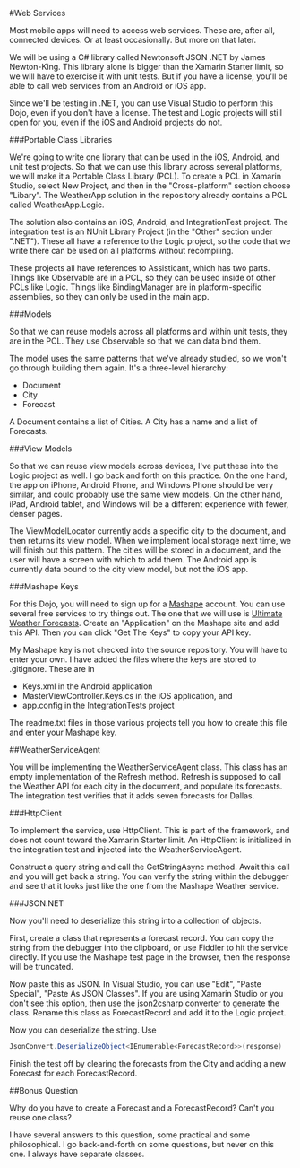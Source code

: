 #Web Services

Most mobile apps will need to access web services. These are, after all, connected devices. Or at least occasionally. But more on that later.

We will be using a C# library called Newtonsoft JSON .NET by James Newton-King. This library alone is bigger than the Xamarin Starter limit, so we will have to exercise it with unit tests. But if you have a license, you'll be able to call web services from an Android or iOS app.

Since we'll be testing in .NET, you can use Visual Studio to perform this Dojo, even if you don't have a license. The test and Logic projects will still open for you, even if the iOS and Android projects do not.

###Portable Class Libraries

We're going to write one library that can be used in the iOS, Android, and unit test projects. So that we can use this library across several platforms, we will make it a Portable Class Library (PCL). To create a PCL in Xamarin Studio, select New Project, and then in the "Cross-platform" section choose "Libary". The WeatherApp solution in the repository already contains a PCL called WeatherApp.Logic.

The solution also contains an iOS, Android, and IntegrationTest project. The integration test is an NUnit Library Project (in the "Other" section under ".NET"). These all have a reference to the Logic project, so the code that we write there can be used on all platforms without recompiling.

These projects all have references to Assisticant, which has two parts. Things like Observable are in a PCL, so they can be used inside of other PCLs like Logic. Things like BindingManager are in platform-specific assemblies, so they can only be used in the main app.

###Models

So that we can reuse models across all platforms and within unit tests, they are in the PCL. They use Observable so that we can data bind them.

The model uses the same patterns that we've already studied, so we won't go through building them again. It's a three-level hierarchy:

* Document
* City
* Forecast

A Document contains a list of Cities. A City has a name and a list of Forecasts.

###View Models

So that we can reuse view models across devices, I've put these into the Logic project as well. I go back and forth on this practice. On the one hand, the app on iPhone, Android Phone, and Windows Phone should be very similar, and could probably use the same view models. On the other hand, iPad, Android tablet, and Windows will be a different experience with fewer, denser pages.

The ViewModelLocator currently adds a specific city to the document, and then returns its view model. When we implement local storage next time, we will finish out this pattern. The cities will be stored in a document, and the user will have a screen with which to add them. The Android app is currently data bound to the city view model, but not the iOS app.

###Mashape Keys

For this Dojo, you will need to sign up for a [Mashape](https://www.mashape.com) account. You can use several free services to try things out. The one that we will use is [Ultimate Weather Forecasts](https://www.mashape.com/george-vustrey/ultimate-weather-forecasts). Create an "Application" on the Mashape site and add this API. Then you can click "Get The Keys" to copy your API key.

My Mashape key is not checked into the source repository. You will have to enter your own. I have added the files where the keys are stored to .gitignore. These are in

* Keys.xml in the Android application
* MasterViewController.Keys.cs in the iOS application, and
* app.config in the IntegrationTests project

The readme.txt files in those various projects tell you how to create this file and enter your Mashape key.

##WeatherServiceAgent

You will be implementing the WeatherServiceAgent class. This class has an empty implementation of the Refresh method. Refresh is supposed to call the Weather API for each city in the document, and populate its forecasts. The integration test verifies that it adds seven forecasts for Dallas.

###HttpClient

To implement the service, use HttpClient. This is part of the framework, and does not count toward the Xamarin Starter limit. An HttpClient is initialized in the integration test and injected into the WeatherServiceAgent.

Construct a query string and call the GetStringAsync method. Await this call and you will get back a string. You can verify the string within the debugger and see that it looks just like the one from the Mashape Weather service.

###JSON.NET

Now you'll need to deserialize this string into a collection of objects.

First, create a class that represents a forecast record. You can copy the string from the debugger into the clipboard, or use Fiddler to hit the service directly. If you use the Mashape test page in the browser, then the response will be truncated.

Now paste this as JSON. In Visual Studio, you can use "Edit", "Paste Special", "Paste As JSON Classes". If you are using Xamarin Studio or you don't see this option, then use the [json2csharp](http://json2csharp.com/) converter to generate the class. Rename this class as ForecastRecord and add it to the Logic project.

Now you can deserialize the string. Use

```C#
JsonConvert.DeserializeObject<IEnumerable<ForecastRecord>>(response)
```

Finish the test off by clearing the forecasts from the City and adding a new Forecast for each ForecastRecord.

##Bonus Question

Why do you have to create a Forecast and a ForecastRecord? Can't you reuse one class?

I have several answers to this question, some practical and some philosophical. I go back-and-forth on some questions, but never on this one. I always have separate classes.